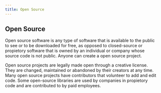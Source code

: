 ```yaml
---
title: Open Source
---
```

## Open Source

Open source software is any type of software that is available to the public to see or to be downloaded for free, as opposed to closed-source or propietory software that is owned by an individual or company whose source code is not public. Anyone can create a open source project.

Open source projects are legally made open through a creative license. They are changed, maintained or abandoned by their creators at any time. Many open source projects have contributors that volunteer to add and edit code. Some open-source libraries are used by companies in propietory code and are contributed to by paid employees.
